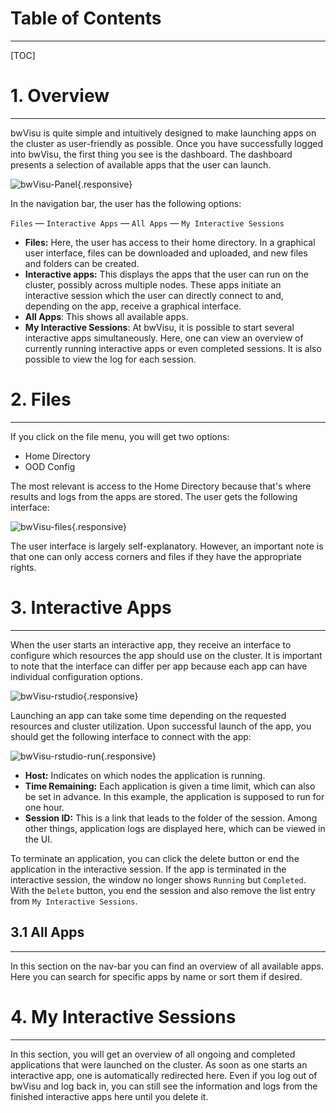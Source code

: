 # Table of Contents
---

[TOC]

# 1. Overview 
---

bwVisu is quite simple and intuitively designed to make launching apps on the cluster as user-friendly as possible. Once you have successfully logged into bwVisu, the first thing you see is the dashboard. The dashboard presents a selection of available apps that the user can launch.

![bwVisu-Panel](bwVisu-Wiki/images/bwVisu_panel.png){.responsive}

In the navigation bar, the user has the following options:

`Files` &mdash; `Interactive Apps` &mdash; `All Apps` &mdash; `My Interactive Sessions`

- **Files:** Here, the user has access to their home directory. In a graphical user interface, files can be downloaded and uploaded, and new files and folders can be created.
- **Interactive apps:** This displays the apps that the user can run on the cluster, possibly across multiple nodes. These apps initiate an interactive session which the user can directly connect to and, depending on the app, receive a graphical interface.
- **All Apps**: This shows all available apps.
- **My Interactive Sessions**: At bwVisu, it is possible to start several interactive apps simultaneously. Here, one can view an overview of currently running interactive apps or even completed sessions. It is also possible to view the log for each session.
  
# 2. Files
---

If you click on the file menu, you will get two options:

- Home Directory
- OOD Config

The most relevant is access to the Home Directory because that's where results and logs from the apps are stored. The user gets the following interface:

![bwVisu-files](bwVisu-Wiki/images/bwVisu_files.png){.responsive}

The user interface is largely self-explanatory. However, an important note is that one can only access corners and files if they have the appropriate rights.

# 3. Interactive Apps
---

When the user starts an interactive app, they receive an interface to configure which resources the app should use on the cluster. It is important to note that the interface can differ per app because each app can have individual configuration options.

![bwVisu-rstudio](bwVisu-Wiki/images/bwVisu_rstudio.png){.responsive}

Launching an app can take some time depending on the requested resources and cluster utilization. Upon successful launch of the app, you should get the following interface to connect with the app:

![bwVisu-rstudio-run](bwVisu-Wiki/images/bwVisu_rstudio_run.png){.responsive}

- **Host:** Indicates on which nodes the application is running.
- **Time Remaining:** Each application is given a time limit, which can also be set in advance. In this example, the application is supposed to run for one hour.
- **Session ID:** This is a link that leads to the folder of the session. Among other things, application logs are displayed here, which can be viewed in the UI.

To terminate an application, you can click the delete button or end the application in the interactive session. If the app is terminated in the interactive session, the window no longer shows `Running` but `Completed`. With the `Delete` button, you end the session and also remove the list entry from `My Interactive Sessions`.

## 3.1 All Apps
---

In this section on the nav-bar you can find an overview of all available apps. Here you can search for specific apps by name or sort them if desired.

# 4. My Interactive Sessions
---

In this section, you will get an overview of all ongoing and completed applications that were launched on the cluster. As soon as one starts an interactive app, one is automatically redirected here. Even if you log out of bwVisu and log back in, you can still see the information and logs from the finished interactive apps here until you delete it.
